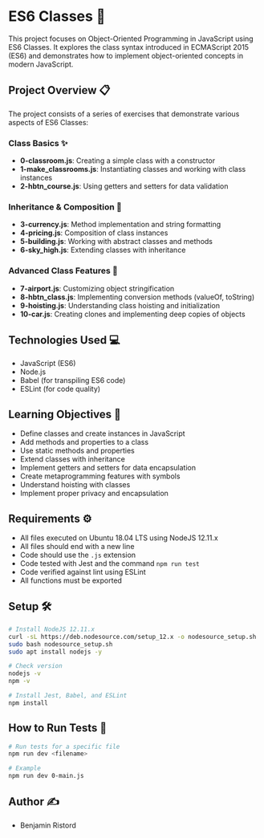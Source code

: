 # ES6 Classes 🏫

This project focuses on Object-Oriented Programming in JavaScript using ES6 Classes. It explores the class syntax introduced in ECMAScript 2015 (ES6) and demonstrates how to implement object-oriented concepts in modern JavaScript.

## Project Overview 📋

The project consists of a series of exercises that demonstrate various aspects of ES6 Classes:

### Class Basics ✨
- **0-classroom.js**: Creating a simple class with a constructor
- **1-make_classrooms.js**: Instantiating classes and working with class instances
- **2-hbtn_course.js**: Using getters and setters for data validation

### Inheritance & Composition 🧬
- **3-currency.js**: Method implementation and string formatting
- **4-pricing.js**: Composition of class instances
- **5-building.js**: Working with abstract classes and methods
- **6-sky_high.js**: Extending classes with inheritance

### Advanced Class Features 🔄
- **7-airport.js**: Customizing object stringification
- **8-hbtn_class.js**: Implementing conversion methods (valueOf, toString)
- **9-hoisting.js**: Understanding class hoisting and initialization
- **10-car.js**: Creating clones and implementing deep copies of objects

## Technologies Used 💻
- JavaScript (ES6)
- Node.js
- Babel (for transpiling ES6 code)
- ESLint (for code quality)

## Learning Objectives 🎯
- Define classes and create instances in JavaScript
- Add methods and properties to a class
- Use static methods and properties
- Extend classes with inheritance
- Implement getters and setters for data encapsulation
- Create metaprogramming features with symbols
- Understand hoisting with classes
- Implement proper privacy and encapsulation

## Requirements ⚙️
- All files executed on Ubuntu 18.04 LTS using NodeJS 12.11.x
- All files should end with a new line
- Code should use the `.js` extension
- Code tested with Jest and the command `npm run test`
- Code verified against lint using ESLint
- All functions must be exported

## Setup 🛠️
```bash
# Install NodeJS 12.11.x
curl -sL https://deb.nodesource.com/setup_12.x -o nodesource_setup.sh
sudo bash nodesource_setup.sh
sudo apt install nodejs -y

# Check version
nodejs -v
npm -v

# Install Jest, Babel, and ESLint
npm install
```

## How to Run Tests 🧪
```bash
# Run tests for a specific file
npm run dev <filename>

# Example
npm run dev 0-main.js
```

## Author ✍️
- Benjamin Ristord
